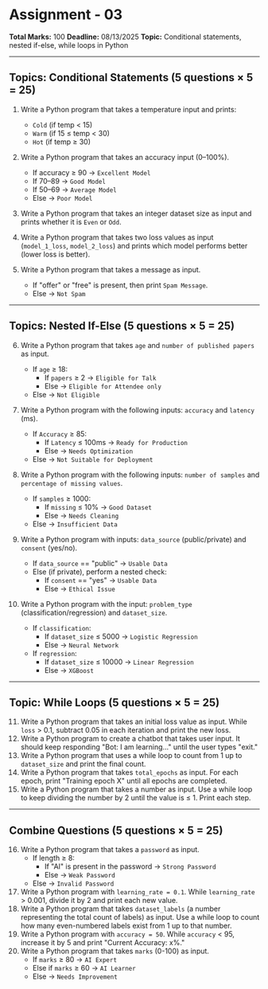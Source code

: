 # Assignment - 03

**Total Marks:** 100
**Deadline:** 08/13/2025
**Topic:** Conditional statements, nested if-else, while loops in Python

---

## Topics: Conditional Statements (5 questions × 5 = 25)

1.  Write a Python program that takes a temperature input and prints:
    *   `Cold` (if temp < 15)
    *   `Warm` (if 15 ≤ temp < 30)
    *   `Hot` (if temp ≥ 30)

2.  Write a Python program that takes an accuracy input (0–100%).
    *   If accuracy ≥ 90 → `Excellent Model`
    *   If 70–89 → `Good Model`
    *   If 50–69 → `Average Model`
    *   Else → `Poor Model`

3.  Write a Python program that takes an integer dataset size as input and prints whether it is `Even` or `Odd`.

4.  Write a Python program that takes two loss values as input (`model_1_loss`, `model_2_loss`) and prints which model performs better (lower loss is better).

5.  Write a Python program that takes a message as input.
    *   If "offer" or "free" is present, then print `Spam Message`.
    *   Else → `Not Spam`

---

## Topics: Nested If-Else (5 questions × 5 = 25)

6.  Write a Python program that takes `age` and `number of published papers` as input.
    *   If `age` ≥ 18:
        *   If `papers` ≥ 2 → `Eligible for Talk`
        *   Else → `Eligible for Attendee only`
    *   Else → `Not Eligible`

7.  Write a Python program with the following inputs: `accuracy` and `latency` (ms).
    *   If `Accuracy` ≥ 85:
        *   If `Latency` ≤ 100ms → `Ready for Production`
        *   Else → `Needs Optimization`
    *   Else → `Not Suitable for Deployment`

8.  Write a Python program with the following inputs: `number of samples` and `percentage of missing values`.
    *   If `samples` ≥ 1000:
        *   If `missing` ≤ 10% → `Good Dataset`
        *   Else → `Needs Cleaning`
    *   Else → `Insufficient Data`

9.  Write a Python program with inputs: `data_source` (public/private) and `consent` (yes/no).
    *   If `data_source` == "public" → `Usable Data`
    *   Else (if private), perform a nested check:
        *   If `consent` == "yes" → `Usable Data`
        *   Else → `Ethical Issue`

10. Write a Python program with the input: `problem_type` (classification/regression) and `dataset_size`.
    *   If `classification`:
        *   If `dataset_size` ≤ 5000 → `Logistic Regression`
        *   Else → `Neural Network`
    *   If `regression`:
        *   If `dataset_size` ≤ 10000 → `Linear Regression`
        *   Else → `XGBoost`

---

## Topic: While Loops (5 questions × 5 = 25)

11. Write a Python program that takes an initial loss value as input. While `loss` > 0.1, subtract 0.05 in each iteration and print the new loss.
12. Write a Python program to create a chatbot that takes user input. It should keep responding "Bot: I am learning..." until the user types "exit."
13. Write a Python program that uses a while loop to count from 1 up to `dataset_size` and print the final count.
14. Write a Python program that takes `total_epochs` as input. For each epoch, print "Training epoch X" until all epochs are completed.
15. Write a Python program that takes a number as input. Use a while loop to keep dividing the number by 2 until the value is ≤ 1. Print each step.

---

## Combine Questions (5 questions × 5 = 25)

16. Write a Python program that takes a `password` as input.
    *   If length ≥ 8:
        *   If "AI" is present in the password → `Strong Password`
        *   Else → `Weak Password`
    *   Else → `Invalid Password`
17. Write a Python program with `learning_rate = 0.1`. While `learning_rate` > 0.001, divide it by 2 and print each new value.
18. Write a Python program that takes `dataset_labels` (a number representing the total count of labels) as input. Use a while loop to count how many even-numbered labels exist from 1 up to that number.
19. Write a Python program with `accuracy = 50`. While `accuracy` < 95, increase it by 5 and print "Current Accuracy: x%."
20. Write a Python program that takes `marks` (0-100) as input.
    *   If `marks` ≥ 80 → `AI Expert`
    *   Else if `marks` ≥ 60 → `AI Learner`
    *   Else → `Needs Improvement`
